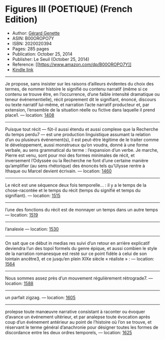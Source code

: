 # Figures III (POETIQUE) (French Edition)

* Author: [Gérard Genette](https://www.amazon.comundefined)
* ASIN: B00OROPO7Y
* ISBN: 2020020394
* Pages: 285 pages
* Publication: October 25, 2014
* Publisher: Le Seuil (October 25, 2014)
* Reference: [[https://www.amazon.com/dp/B00OROPO7Y]]
* [Kindle link](kindle://book?action=open&asin=B00OROPO7Y)


---
Je propose, sans insister sur les raisons d’ailleurs évidentes du choix des termes, de nommer histoire le signifié ou contenu narratif (même si ce contenu se trouve être, en l’occurrence, d’une faible intensité dramatique ou teneur événementielle), récit proprement dit le signifiant, énoncé, discours ou texte narratif lui-même, et narration l’acte narratif producteur et, par extension, l’ensemble de la situation réelle ou fictive dans laquelle il prend place1. — location: [1408](kindle://book?action=open&asin=B00OROPO7Y&location=1408)

---
Puisque tout récit — fût-il aussi étendu et aussi complexe que la Recherche du temps perdu7 — est une production linguistique assumant la relation d’un ou plusieurs événement(s), il est peut-être légitime de le traiter comme le développement, aussi monstrueux qu’on voudra, donné à une forme verbale, au sens grammatical du terme : l’expansion d’un verbe. Je marche, Pierre est venu, sont pour moi des formes minimales de récit, et inversement l’Odyssée ou la Recherche ne font d’une certaine manière qu’amplifier (au sens rhétorique) des énoncés tels qu’Ulysse rentre à Ithaque ou Marcel devient écrivain. — location: [1460](kindle://book?action=open&asin=B00OROPO7Y&location=1460)

---
Le récit est une séquence deux fois temporelle… : il y a le temps de la chose-racontée et le temps du récit (temps du signifié et temps du signifiant). — location: [1515](kindle://book?action=open&asin=B00OROPO7Y&location=1515)

---
l’une des fonctions du récit est de monnayer un temps dans un autre temps — location: [1519](kindle://book?action=open&asin=B00OROPO7Y&location=1519)

---
l’analexie — location: [1530](kindle://book?action=open&asin=B00OROPO7Y&location=1530)

---
On sait que ce début in medias res suivi d’un retour en arrière explicatif deviendra l’un des topoï formels du genre épique, et aussi combien le style de la narration romanesque est resté sur ce point fidèle à celui de son lointain ancêtre3, et ce jusqu’en plein XIXe siècle « réaliste » : — location: [1564](kindle://book?action=open&asin=B00OROPO7Y&location=1564)

---
Nous sommes assez près d’un mouvement régulièrement rétrograde7. — location: [1588](kindle://book?action=open&asin=B00OROPO7Y&location=1588)

---
un parfait zigzag. — location: [1605](kindle://book?action=open&asin=B00OROPO7Y&location=1605)

---
prolepse toute manœuvre narrative consistant à raconter ou évoquer d’avance un événement ultérieur, et par analepse toute évocation après coup d’un événement antérieur au point de l’histoire où l’on se trouve, et réservant le terme général d’anachronie pour désigner toutes les formes de discordance entre les deux ordres temporels, — location: [1625](kindle://book?action=open&asin=B00OROPO7Y&location=1625)

